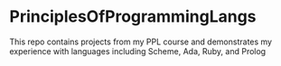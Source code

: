 # PrinciplesOfProgrammingLangs
This repo contains projects from my PPL course and demonstrates my experience with languages including Scheme, Ada, Ruby, and Prolog 
